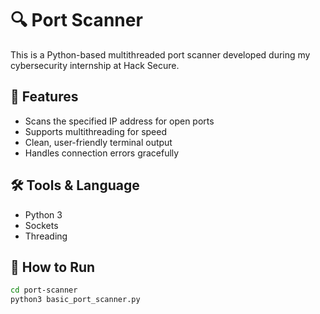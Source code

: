 # 🔍 Port Scanner

This is a Python-based multithreaded port scanner developed during my cybersecurity internship at Hack Secure.

## 📌 Features

- Scans the specified IP address for open ports
- Supports multithreading for speed
- Clean, user-friendly terminal output
- Handles connection errors gracefully

## 🛠 Tools & Language

- Python 3
- Sockets
- Threading

## 🚀 How to Run

```bash
cd port-scanner
python3 basic_port_scanner.py
